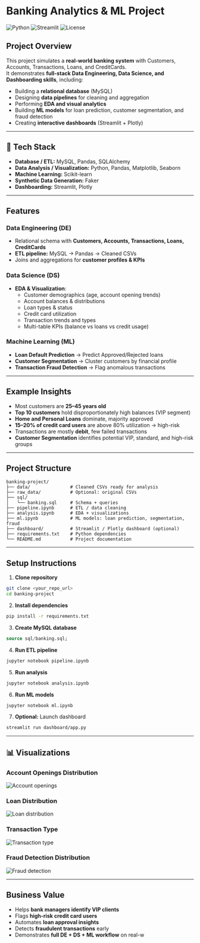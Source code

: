 # Banking Analytics & ML Project

![Python](https://img.shields.io/badge/python-3.11-blue)
![Streamlit](https://img.shields.io/badge/streamlit-dashboard-green)
![License](https://img.shields.io/badge/license-MIT-yellow)

## Project Overview
This project simulates a **real-world banking system** with Customers, Accounts, Transactions, Loans, and CreditCards.  
It demonstrates **full-stack Data Engineering, Data Science, and Dashboarding skills**, including:

- Building a **relational database** (MySQL)
- Designing **data pipelines** for cleaning and aggregation
- Performing **EDA and visual analytics**
- Building **ML models** for loan prediction, customer segmentation, and fraud detection
- Creating **interactive dashboards** (Streamlit + Plotly)

---

## 📂 Tech Stack
- **Database / ETL:** MySQL, Pandas, SQLAlchemy  
- **Data Analysis / Visualization:** Python, Pandas, Matplotlib, Seaborn  
- **Machine Learning:** Scikit-learn  
- **Synthetic Data Generation:** Faker  
- **Dashboarding:** Streamlit, Plotly

---

## Features

### Data Engineering (DE)
- Relational schema with **Customers, Accounts, Transactions, Loans, CreditCards**
- **ETL pipeline:** MySQL → Pandas → Cleaned CSVs
- Joins and aggregations for **customer profiles & KPIs**

### Data Science (DS)
- **EDA & Visualization**:
  - Customer demographics (age, account opening trends)
  - Account balances & distributions
  - Loan types & status
  - Credit card utilization
  - Transaction trends and types
  - Multi-table KPIs (balance vs loans vs credit usage)

### Machine Learning (ML)
- **Loan Default Prediction** → Predict Approved/Rejected loans
- **Customer Segmentation** → Cluster customers by financial profile
- **Transaction Fraud Detection** → Flag anomalous transactions

---

## Example Insights
- Most customers are **25–45 years old**
- **Top 10 customers** hold disproportionately high balances (VIP segment)
- **Home and Personal Loans** dominate, majority approved
- **15–20% of credit card users** are above 80% utilization → high-risk
- Transactions are mostly **debit**, few failed transactions
- **Customer Segmentation** identifies potential VIP, standard, and high-risk groups

---

## Project Structure
```
banking-project/
├── data/               # Cleaned CSVs ready for analysis
├── raw_data/           # Optional: original CSVs
├── sql/
│   └── banking.sql     # Schema + queries
├── pipeline.ipynb      # ETL / data cleaning
├── analysis.ipynb      # EDA + visualizations
├── ml.ipynb            # ML models: loan prediction, segmentation, fraud
├── dashboard/          # Streamlit / Plotly dashboard (optional)
├── requirements.txt    # Python dependencies
└── README.md           # Project documentation
```

---

## Setup Instructions

1. **Clone repository**
```bash
git clone <your_repo_url>
cd banking-project
```

2. **Install dependencies**
```bash
pip install -r requirements.txt
```

3. **Create MySQL database**
```sql
source sql/banking.sql;
```

4. **Run ETL pipeline**
```bash
jupyter notebook pipeline.ipynb
```

5. **Run analysis**
```bash
jupyter notebook analysis.ipynb
```

6. **Run ML models**
```bash
jupyter notebook ml.ipynb
```

7. **Optional:** Launch dashboard
```bash
streamlit run dashboard/app.py
```

---

## 📊 Visualizations

### Account Openings Distribution
![Account openings](images/account_openings_per_year.png)

### Loan Distribution
![Loan distribution](images/loan_distribution_by_type.png)

### Transaction Type
![Transaction type](images/transaction_type_piechart.png)

### Fraud Detection Distribution
![Fraud detection](images/fraud_distribution.png)

---

## Business Value
- Helps **bank managers identify VIP clients**
- Flags **high-risk credit card users**
- Automates **loan approval insights**
- Detects **fraudulent transactions** early
- Demonstrates **full DE + DS + ML workflow** on real-w